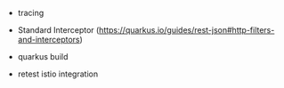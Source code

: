 - tracing
- Standard Interceptor (https://quarkus.io/guides/rest-json#http-filters-and-interceptors)

- quarkus build
                      
- retest istio integration